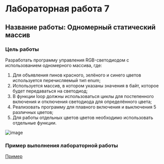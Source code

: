 # Лабораторная работа 7
## Название работы: Одномерный статический массив

### Цель работы
Разработать программу управления RGB-светодиодом с использованием одномерного массива, где:
1. Для объявления пинов красного, зелёного и синего цветов используется перечисляемый тип enum;
2. Используется массив, в котором указаны значения в байт, которое будет передаваться на светодиод;
3. В функции loop должны использоваться циклы для постепенного включения и отключения светодиода для определённого цвета;
4. Реализовать программу для плавного включения и выключения 5 различных цветов;
5. Для работы отдельных цветов цветов необходимо использовать отдельные функции.

![image](https://github.com/belvasevg/Programming-of-microcontrollers-SUAI-/assets/62217397/da79ed89-0915-46bb-b743-00d7060f5427)

### Пример выполнения лабораторной работы
[Пример](https://www.tinkercad.com/things/hkaDj6IKJTH-laboratornaya-7-odnomernyj-massiv/editel?sharecode=Ey4UJSFUkmmIt3O2e8T6BiQMVtGTPPWyHwegBO4XGpU/ "ссылка на платформу Tinkercad")
